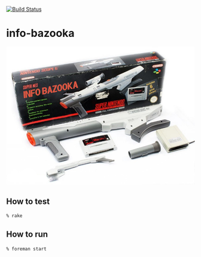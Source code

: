[![Build Status](https://travis-ci.org/rodowi/info-bazooka.svg?branch=master)](https://travis-ci.org/rodowi/info-bazooka)

# info-bazooka

![nintendo bazooka](cover.png)

## How to test

```bash
% rake
```

## How to run

```bash
% foreman start
```

